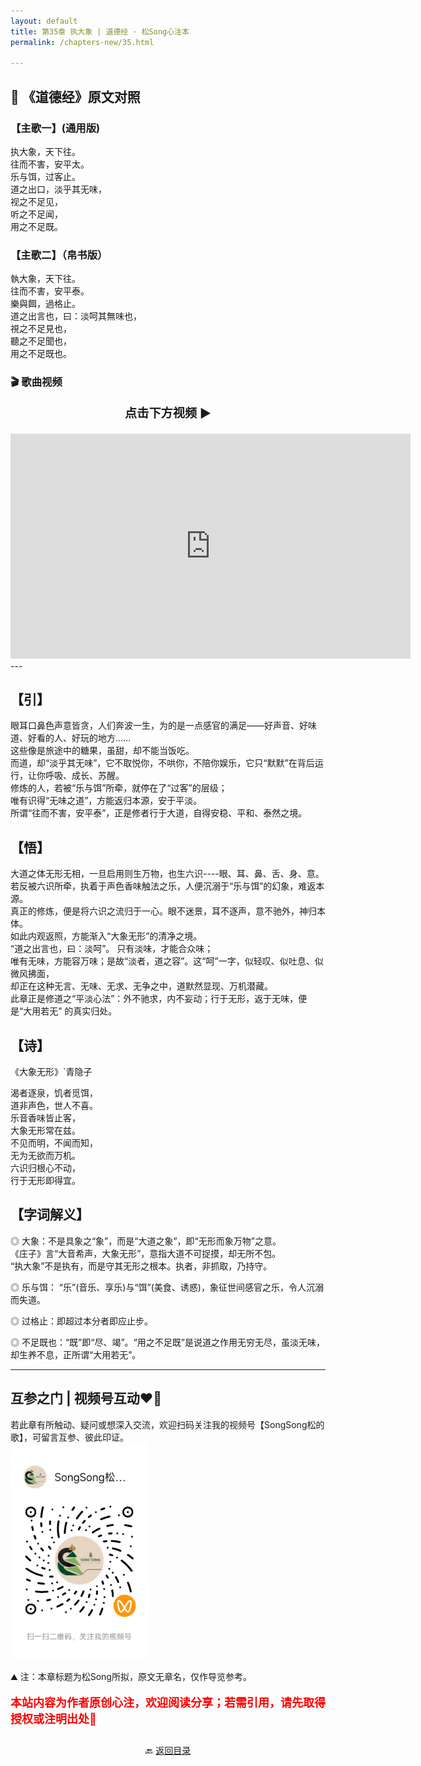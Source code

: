 ```yaml
---
layout: default
title: 第35章 执大象 | 道德经 · 松Song心注本
permalink: /chapters-new/35.html

---
```


## 📜 《道德经》原文对照
### 【主歌一】(通用版) 
执大象，天下往。<br>
往而不害，安平太。<br>
乐与饵，过客止。<br>
道之出口，淡乎其无味，<br>
视之不足见，<br>
听之不足闻，<br>
用之不足既。<br>

### 【主歌二】（帛书版）
執大象，天下往。<br>
往而不害，安平泰。<br>
樂與餌，過格止。<br>
道之出言也，曰：淡呵其無味也，<br>
視之不足見也，<br>
聽之不足聞也，<br>
用之不足既也。<br>

### 🎬 歌曲视频
<p style="text-align:center; font-size:1.2rem; font-weight:bold;">
  点击下方视频 ▶️
</p>

<iframe
  src="https://streamable.com/e/p5dgyv"
  width="640"
  height="360"
  frameborder="0"
  allowfullscreen
  loading="lazy">
</iframe>
---

## 【引】
眼耳口鼻色声意皆贪，人们奔波一生，为的是一点感官的满足——好声音、好味道、好看的人、好玩的地方……<br>
这些像是旅途中的糖果，虽甜，却不能当饭吃。<br>
而道，却“淡乎其无味”，它不取悦你，不哄你，不陪你娱乐，它只“默默”在背后运行，让你呼吸、成长、苏醒。<br>
修炼的人，若被“乐与饵”所牵，就停在了“过客”的层级；<br>
唯有识得“无味之道”，方能返归本源，安于平淡。<br>
所谓“往而不害，安平泰”，正是修者行于大道，自得安稳、平和、泰然之境。<br>

## 【悟】
大道之体无形无相，一旦启用则生万物，也生六识----眼、耳、鼻、舌、身、意。<br>
若反被六识所牵，执着于声色香味触法之乐，人便沉溺于“乐与饵”的幻象，难返本源。<br>
真正的修炼，便是将六识之流归于一心。眼不迷景，耳不逐声，意不驰外，神归本体。<br>
如此内观返照，方能渐入“大象无形”的清净之境。<br>
“道之出言也，曰：淡呵”。 只有淡味，才能合众味；<br>
唯有无味，方能容万味；是故“淡者，道之容”。这“呵”一字，似轻叹、似吐息、似微风拂面，<br>
却正在这种无言、无味、无求、无争之中，道默然显现、万机潜藏。<br>
此章正是修道之“平淡心法”：外不驰求，内不妄动；行于无形，返于无味，便是“大用若无” 的真实归处。<br>

## 【诗】
《大象无形》`青隐子<br>

渴者逐泉，饥者觅饵，<br>
道非声色，世人不喜。<br>
乐音香味皆止客，<br>
大象无形常在兹。<br>
不见而明，不闻而知，<br>
无为无欲而万机。<br>
六识归根心不动，<br>
行于无形即得宜。<br>

## 【字词解义】

◎ 大象：不是具象之“象”，而是“大道之象”，即“无形而象万物”之意。<br>
《庄子》言“大音希声，大象无形”，意指大道不可捉摸，却无所不包。<br>
“执大象”不是执有，而是守其无形之根本。执者，非抓取，乃持守。<br>

◎ 乐与饵： “乐”(音乐、享乐)与“饵”(美食、诱惑)，象征世间感官之乐，令人沉溺而失道。<br>

◎ 过格止：即超过本分者即应止步。<br>

◎ 不足既也：“既”即“尽、竭”。“用之不足既”是说道之作用无穷无尽，虽淡无味，却生养不息，正所谓“大用若无”。<br>

---
##  互参之门 | 视频号互动❤️🤝

若此章有所触动、疑问或想深入交流，欢迎扫码关注我的视频号【SongSong松的歌】，可留言互参、彼此印证。<br>
<img src="../img/qrcode_songsong.jpg" alt="扫码进入视频号" width="220">

⛰️ 注：本章标题为松Song所拟，原文无章名，仅作导览参考。<br>
<p style="color:red; font-size:18px; font-weight:bold;">
本站内容为作者原创心注，欢迎阅读分享；若需引用，请先取得授权或注明出处🙏
</p>

<p style="text-align:center; margin-top:2em;">
  🔙 <a href="{{ '/' | relative_url }}#catalog">返回目录</a>
</p>

